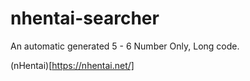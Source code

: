 # nhentai-searcher
An automatic generated 5 - 6 Number Only, Long code.

(nHentai)[https://nhentai.net/]
